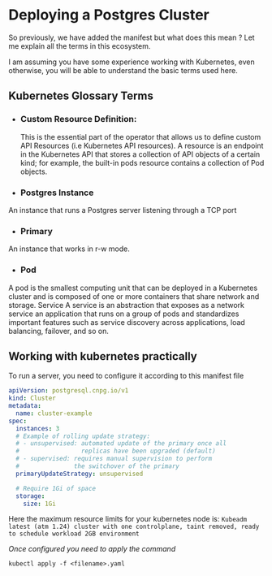 # Deploying a Postgres Cluster

So previously, we have added the manifest but what does this mean ? Let me explain all the terms in this ecosystem.

I am assuming you have some experience working with Kubernetes, even otherwise, you will be able to understand the basic terms used here.

## Kubernetes Glossary Terms

- ### Custom Resource Definition:

  This is the essential part of the operator that allows us to define custom API Resources (i.e Kubernetes API resources). A resource is an endpoint in the Kubernetes API that stores a collection of API objects of a certain kind; for example, the built-in pods resource contains a collection of Pod objects.

- ### Postgres Instance

An instance that runs a Postgres server listening through a TCP port

- ### Primary

An instance that works in r-w mode.

- ### Pod

A pod is the smallest computing unit that can be deployed in a Kubernetes cluster and is composed of one or more containers that share network and storage.
Service A service is an abstraction that exposes as a network service an application that runs on a group of pods and standardizes important features such as service discovery across applications, load balancing, failover, and so on.

## Working with kubernetes practically

To run a server, you need to configure it according to this manifest file

```yaml
apiVersion: postgresql.cnpg.io/v1
kind: Cluster
metadata:
  name: cluster-example
spec:
  instances: 3
  # Example of rolling update strategy:
  # - unsupervised: automated update of the primary once all
  #                 replicas have been upgraded (default)
  # - supervised: requires manual supervision to perform
  #               the switchover of the primary
  primaryUpdateStrategy: unsupervised

  # Require 1Gi of space
  storage:
    size: 1Gi
```

Here the maximum resource limits for your kubernetes node is:
`Kubeadm latest (atm 1.24) cluster with one controlplane, taint removed, ready to schedule workload 2GB environment`

_Once configured you need to apply the command_

`kubectl apply -f <filename>.yaml`
